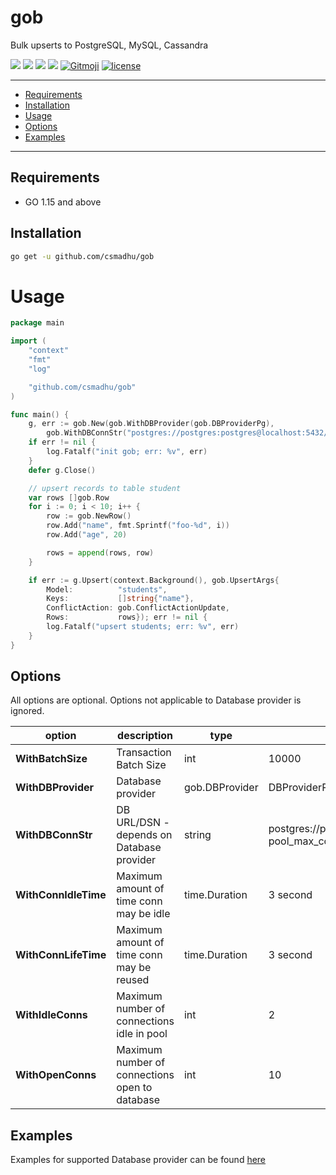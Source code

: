 # gob
Bulk upserts to PostgreSQL, MySQL, Cassandra
<p align="left">
	<a href="https://goreportcard.com/report/github.com/csmadhu/gob"><img src="https://goreportcard.com/badge/github.com/csmadhu/gob"/></a>
	<a href="https://pkg.go.dev/github.com/csmadhu/gob?tab=doc"><img src="https://godoc.org/github.com/csmadhu/gob?status.svg"/></a>
	<a href="https://conventionalcommits.org"><img src="https://img.shields.io/badge/Conventional%20Commits-1.0.0-yellow.svg"/></a>
	<a href="/.github/workflows/go.yml"><img src="https://github.com/csmadhu/gob/workflows/Go/badge.svg"/></a>
	<a href="https://gitmoji.carloscuesta.me"><img src="https://img.shields.io/badge/gitmoji-%20😜%20😍-FFDD67.svg?style=flat-square" alt="Gitmoji"></a>
	<a href="/LICENSE"><img src="https://img.shields.io/badge/license-GPL%20(%3E%3D%202)-blue" alt="license"/></a>
</p>

---------------------------------------
  * [Requirements](#requirements)
  * [Installation](#installation)
  * [Usage](#usage)
  * [Options](#options)
  * [Examples](#examples)

---------------------------------------

## Requirements
* GO 1.15 and above

## Installation
```bash
go get -u github.com/csmadhu/gob
```

# Usage
```go
package main

import (
	"context"
	"fmt"
	"log"

	"github.com/csmadhu/gob"
)

func main() {
	g, err := gob.New(gob.WithDBProvider(gob.DBProviderPg),
		gob.WithDBConnStr("postgres://postgres:postgres@localhost:5432/gob?pool_max_conns=1"))
	if err != nil {
		log.Fatalf("init gob; err: %v", err)
	}
	defer g.Close()

	// upsert records to table student
	var rows []gob.Row
	for i := 0; i < 10; i++ {
		row := gob.NewRow()
		row.Add("name", fmt.Sprintf("foo-%d", i))
		row.Add("age", 20)

		rows = append(rows, row)
	}

	if err := g.Upsert(context.Background(), gob.UpsertArgs{
		Model:          "students",
		Keys:           []string{"name"},
		ConflictAction: gob.ConflictActionUpdate,
		Rows:           rows}); err != nil {
		log.Fatalf("upsert students; err: %v", err)
	}
}
```

## Options
All options are optional. Options not applicable to Database provider is ignored.

| option | description | type | default |
|-------------|-------------|-------|-------|
| **WithBatchSize** | Transaction Batch Size | int | 10000 |
| **WithDBProvider** | Database provider | gob.DBProvider | DBProviderPg |
| **WithDBConnStr** | DB URL/DSN - depends on Database provider | string | postgres://postgres:postgres@localhost:5432/gob?pool_max_conns=1 |
| **WithConnIdleTime**  | Maximum amount of time conn may be idle | time.Duration | 3 second |
| **WithConnLifeTime**  | Maximum amount of time conn may be reused | time.Duration | 3 second |
| **WithIdleConns** | Maximum number of connections idle in pool | int | 2 |
| **WithOpenConns** | Maximum number of connections open to database | int | 10 |

## Examples
Examples for supported Database provider can be found [here](https://github.com/csmadhu/gob/tree/master/examples)
